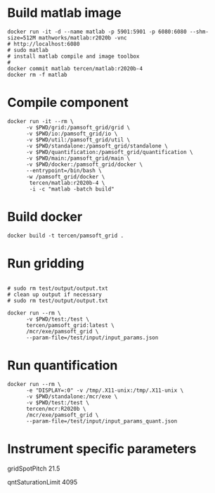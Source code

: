 # Build matlab image

```shell
docker run -it -d --name matlab -p 5901:5901 -p 6080:6080 --shm-size=512M mathworks/matlab:r2020b -vnc
# http://localhost:6080
# sudo matlab
# install matlab compile and image toolbox
# 
docker commit matlab tercen/matlab:r2020b-4
docker rm -f matlab
```

# Compile component

```shell
docker run -it --rm \
      -v $PWD/grid:/pamsoft_grid/grid \
      -v $PWD/io:/pamsoft_grid/io \
      -v $PWD/util:/pamsoft_grid/util \
      -v $PWD/standalone:/pamsoft_grid/standalone \
      -v $PWD/quantification:/pamsoft_grid/quantification \
      -v $PWD/main:/pamsoft_grid/main \
      -v $PWD/docker:/pamsoft_grid/docker \
      --entrypoint=/bin/bash \
      -w /pamsoft_grid/docker \
       tercen/matlab:r2020b-4 \
       -i -c "matlab -batch build"
```       
# Build docker

```shell
docker build -t tercen/pamsoft_grid .
``` 

# Run gridding

```shell

# sudo rm test/output/output.txt
# clean up output if necessary
# sudo rm test/output/output.txt 
 
docker run --rm \
      -v $PWD/test:/test \
      tercen/pamsoft_grid:latest \
      /mcr/exe/pamsoft_grid \
      --param-file=/test/input/input_params.json
```           
# Run quantification 

```shell
docker run --rm \
      -e "DISPLAY=:0" -v /tmp/.X11-unix:/tmp/.X11-unix \
      -v $PWD/standalone:/mcr/exe \
      -v $PWD/test:/test \
      tercen/mcr:R2020b \
      /mcr/exe/pamsoft_grid \
      --param-file=/test/input/input_params_quant.json
```
 
# Instrument specific parameters

gridSpotPitch   21.5

qntSaturationLimit   4095

